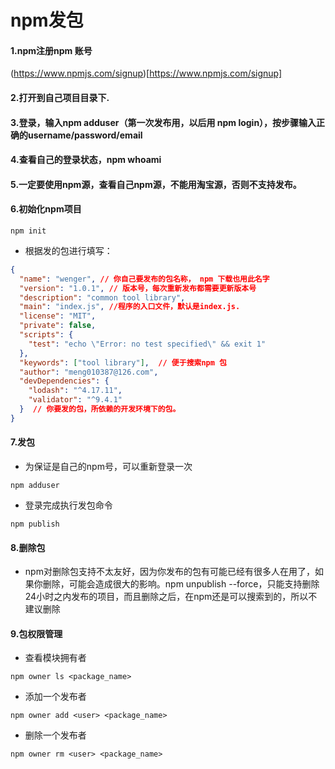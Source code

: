 <!--
 * @Page: npm发包
 * @Version: 1.0.0
 * @Autor: xumeng
 * @Date: 2020-05-24 17:20:58
 * @LastEditors: Please set LastEditors
 * @LastEditTime: 2020-05-24 20:30:25
--> 
# npm发包
#### 1.npm注册npm 账号
(https://www.npmjs.com/signup)[https://www.npmjs.com/signup]


#### 2.打开到自己项目目录下.

#### 3.登录，输入npm adduser（第一次发布用，以后用 npm login），按步骤输入正确的username/password/email
#### 4.查看自己的登录状态，npm whoami
#### 5.一定要使用npm源，查看自己npm源，不能用淘宝源，否则不支持发布。
#### 6.初始化npm项目
```
npm init
```
- 根据发的包进行填写：
```json
{
  "name": "wenger", // 你自己要发布的包名称， npm 下载也用此名字
  "version": "1.0.1", // 版本号，每次重新发布都需要更新版本号
  "description": "common tool library",  
  "main": "index.js", //程序的入口文件，默认是index.js.
  "license": "MIT",
  "private": false,
  "scripts": {
    "test": "echo \"Error: no test specified\" && exit 1"
  },
  "keywords": ["tool library"],  // 便于搜索npm 包
  "author": "meng010387@126.com",
  "devDependencies": {  
    "lodash": "^4.17.11",
    "validator": "^9.4.1"
  }  // 你要发的包，所依赖的开发环境下的包。
}
```
#### 7.发包
- 为保证是自己的npm号，可以重新登录一次
```
npm adduser
```
- 登录完成执行发包命令
```
npm publish
```

#### 8.删除包
- npm对删除包支持不太友好，因为你发布的包有可能已经有很多人在用了，如果你删除，可能会造成很大的影响。npm unpublish --force，只能支持删除24小时之内发布的项目，而且删除之后，在npm还是可以搜索到的，所以不建议删除

#### 9.包权限管理
- 查看模块拥有者 
```
npm owner ls <package_name> 
```
- 添加一个发布者 
```
npm owner add <user> <package_name> 
```
- 删除一个发布者 
```
npm owner rm <user> <package_name>
```


